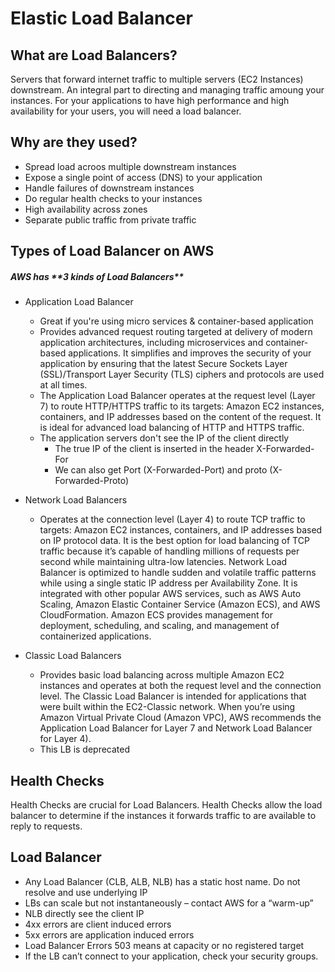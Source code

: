 # Elastic Load Balancer

## What are Load Balancers?
Servers that forward internet traffic to multiple servers (EC2 Instances) downstream. An integral part to directing and managing traffic amoung your instances. For your applications to have high performance and high availability for your users, you will need a load balancer.

 ## Why are they used?

 * Spread load acroos multiple downstream instances
 * Expose a single point of access (DNS) to your application
 * Handle failures of downstream instances
 * Do regular health checks to  your instances
 * High availability across zones
 * Separate public traffic from private traffic


 ## Types of Load Balancer on AWS
 <h5>AWS has **3 kinds of Load Balancers**</h5>

* Application Load Balancer
    * Great if you're using micro services & container-based application
    * Provides advanced request routing targeted at delivery
of modern application architectures, including microservices and container-based
applications. It simplifies and improves the security of your application by ensuring
that the latest Secure Sockets Layer (SSL)/Transport Layer Security (TLS) ciphers and
protocols are used at all times. 
    * The Application Load Balancer operates at the request
level (Layer 7) to route HTTP/HTTPS traffic to its targets: Amazon EC2 instances,
containers, and IP addresses based on the content of the request. It is ideal for
advanced load balancing of HTTP and HTTPS traffic.
    * The application servers don't see the IP of the client directly
        * The true IP of the client is inserted in the header X-Forwarded-For
        * We can also get Port (X-Forwarded-Port) and proto (X-Forwarded-Proto)

* Network Load Balancers
    * Operates at the connection level (Layer 4) to route
TCP traffic to targets: Amazon EC2 instances, containers, and IP addresses based
on IP protocol data. It is the best option for load balancing of TCP traffic because
it’s capable of handling millions of requests per second while maintaining ultra-low
latencies. Network Load Balancer is optimized to handle sudden and volatile traffic
patterns
while using a single static IP address per Availability Zone. It is integrated
with other popular AWS services, such as AWS Auto Scaling, Amazon Elastic Container
Service (Amazon ECS), and AWS CloudFormation. Amazon ECS provides
management for deployment, scheduling, and scaling, and management of containerized
applications.
* Classic Load Balancers
    * Provides basic load balancing across multiple Amazon
EC2 instances and operates at both the request level and the connection level. The
Classic Load Balancer is intended for applications that were built within the
EC2-Classic network. When you’re using Amazon Virtual Private Cloud (Amazon
VPC), AWS recommends the Application Load Balancer for Layer 7 and Network
Load Balancer for Layer 4).
    * This LB is deprecated


## Health Checks
Health Checks are crucial for Load Balancers. Health Checks allow the load balancer to determine if the instances it forwards traffic to are available to reply to requests. 

## Load Balancer
* Any Load Balancer (CLB, ALB, NLB) has a static host name. Do not
resolve and use underlying IP
* LBs can scale but not instantaneously – contact AWS for a “warm-up”
* NLB directly see the client IP
* 4xx errors are client induced errors
* 5xx errors are application induced errors
* Load Balancer Errors 503 means at capacity or no registered target
* If the LB can’t connect to your application, check your security groups.






